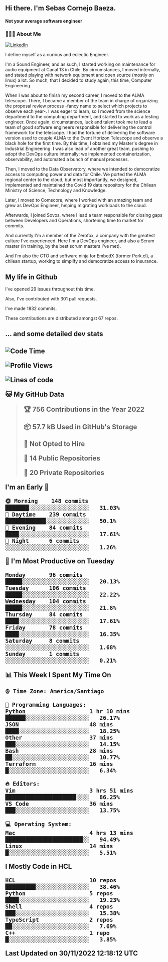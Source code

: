 <h2> Hi there.  I'm Sebas Cornejo Baeza.</h2>
<h4> Not your average software engineer</h4>
<h3> 👨🏻‍💻 About Me </h3>
<a href="http://linkedin.com/in/sebastian-cornejo-baeza/"><img alt="LinkedIn" src="https://img.shields.io/badge/Sebas%20Cornejo%20-informational?style=appveyor&logo=linkedin"></a>


I define myself as a curious and eclectic Engineer.

I'm a Sound Engineer, and as such, I started working on maintenance for audio equipment at Canal 13 in Chile.
By circumstances, I moved internally, and stated playing with network equipment and open source (mostly on linux) 
a lot. So much, that I decided to study again, this time, Computer Engineering.

When I was about to finish my second career, I moved to the ALMA telescope. There, I became a member of the team
in charge of organizing the proposal review process -fancy name to select which projects to observe each year-. 
I was eager to learn, so I moved from the science department to the computing department, and started to work as 
a testing engineer. Once again, circumstances, luck and talent took me to lead a team of good software engineers 
responsible for delivering the control framework for the telescope. I had the fortune of delivering the software
version used to couple ALMA to the Event Horizon Telescope and observe a black hole for the first time.
By this time, I obtained my Master's degree in Industrial Engineering.
I was also lead of another great team, pushing to adopt the DevOps culture internally: we implemented containerization, observability, and automated a bunch of manual processes.

Then, I moved to the Data Observatory, where we intended to democratize access to computing power
and data for Chile. We ported the ALMA regional center to the cloud, but most importantly, we designed, implemented
and maintained the Covid 19 date repository for the Chilean Ministry of Science, Technology and Knowledge.

Later, I moved to Comscore, where I worked with an amazing team and grew as DevOps Engineer, helping migrating workloads to the cloud.

Afterwards, I joined Sovos, where I lead a team responsible for closing gaps between Developers and Operations, shortening time to market for commits.

And currently I'm a member of the Zerofox, a company with the greatest culture I've experienced. Here I'm a DevOps
engineer, and also a Scrum master (in training, by the best scrum masters I've met).
 
And I'm also the CTO and software ninja for EmbedX (former Perk.cl), a chilean startup, working to simplify and democratize access to insurance.

<h2> My life in Github </h2>

I've opened 29 issues throughout this time.

Also, I've contributed with 301 pull requests.

I've made 1832 commits.

These contributions are distributed amongst 67 repos.

<h2>... and some detailed dev stats<h2>

<!--START_SECTION:waka-->
![Code Time](http://img.shields.io/badge/Code%20Time-206%20hrs%2052%20mins-blue)

![Profile Views](http://img.shields.io/badge/Profile%20Views-0-blue)

![Lines of code](https://img.shields.io/badge/From%20Hello%20World%20I%27ve%20Written-542%20Thousand%20lines%20of%20code-blue)

**🐱 My GitHub Data** 

> 🏆 756 Contributions in the Year 2022
 > 
> 📦 57.7 kB Used in GitHub's Storage 
 > 
> 🚫 Not Opted to Hire
 > 
> 📜 14 Public Repositories 
 > 
> 🔑 20 Private Repositories  
 > 
**I'm an Early 🐤** 

```text
🌞 Morning    148 commits    ███████░░░░░░░░░░░░░░░░░░   31.03% 
🌆 Daytime    239 commits    ████████████░░░░░░░░░░░░░   50.1% 
🌃 Evening    84 commits     ████░░░░░░░░░░░░░░░░░░░░░   17.61% 
🌙 Night      6 commits      ░░░░░░░░░░░░░░░░░░░░░░░░░   1.26%

```
📅 **I'm Most Productive on Tuesday** 

```text
Monday       96 commits     █████░░░░░░░░░░░░░░░░░░░░   20.13% 
Tuesday      106 commits    █████░░░░░░░░░░░░░░░░░░░░   22.22% 
Wednesday    104 commits    █████░░░░░░░░░░░░░░░░░░░░   21.8% 
Thursday     84 commits     ████░░░░░░░░░░░░░░░░░░░░░   17.61% 
Friday       78 commits     ████░░░░░░░░░░░░░░░░░░░░░   16.35% 
Saturday     8 commits      ░░░░░░░░░░░░░░░░░░░░░░░░░   1.68% 
Sunday       1 commits      ░░░░░░░░░░░░░░░░░░░░░░░░░   0.21%

```


📊 **This Week I Spent My Time On** 

```text
⌚︎ Time Zone: America/Santiago

💬 Programming Languages: 
Python                   1 hr 10 mins        ██████░░░░░░░░░░░░░░░░░░░   26.17% 
JSON                     48 mins             ████░░░░░░░░░░░░░░░░░░░░░   18.25% 
Other                    37 mins             ███░░░░░░░░░░░░░░░░░░░░░░   14.15% 
Bash                     28 mins             ██░░░░░░░░░░░░░░░░░░░░░░░   10.77% 
Terraform                16 mins             █░░░░░░░░░░░░░░░░░░░░░░░░   6.34%

🔥 Editors: 
Vim                      3 hrs 51 mins       █████████████████████░░░░   86.25% 
VS Code                  36 mins             ███░░░░░░░░░░░░░░░░░░░░░░   13.75%

💻 Operating System: 
Mac                      4 hrs 13 mins       ███████████████████████░░   94.49% 
Linux                    14 mins             █░░░░░░░░░░░░░░░░░░░░░░░░   5.51%

```

**I Mostly Code in HCL** 

```text
HCL                      10 repos            █████████░░░░░░░░░░░░░░░░   38.46% 
Python                   5 repos             ████░░░░░░░░░░░░░░░░░░░░░   19.23% 
Shell                    4 repos             ███░░░░░░░░░░░░░░░░░░░░░░   15.38% 
TypeScript               2 repos             ██░░░░░░░░░░░░░░░░░░░░░░░   7.69% 
C++                      1 repo              █░░░░░░░░░░░░░░░░░░░░░░░░   3.85%

```



 Last Updated on 30/11/2022 12:18:12 UTC
<!--END_SECTION:waka-->

